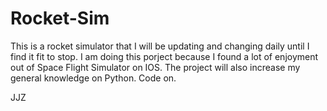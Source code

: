 # Rocket-Sim

This is a rocket simulator that I will be updating and changing daily until I find it fit to stop.
I am doing this porject because I found a lot of enjoyment out of Space Flight Simulator on IOS. 
The project will also increase my general knowledge on Python.
Code on.

JJZ

